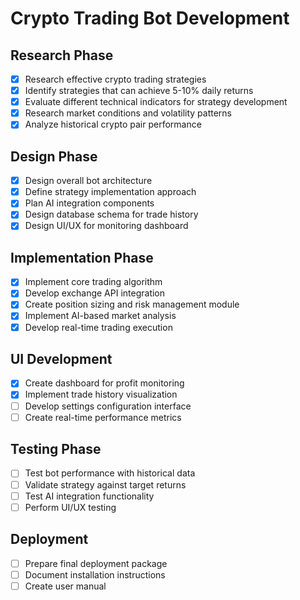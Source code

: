 # Crypto Trading Bot Development

## Research Phase
- [x] Research effective crypto trading strategies
- [x] Identify strategies that can achieve 5-10% daily returns
- [x] Evaluate different technical indicators for strategy development
- [x] Research market conditions and volatility patterns
- [x] Analyze historical crypto pair performance

## Design Phase
- [x] Design overall bot architecture
- [x] Define strategy implementation approach
- [x] Plan AI integration components
- [x] Design database schema for trade history
- [x] Design UI/UX for monitoring dashboard

## Implementation Phase
- [x] Implement core trading algorithm
- [x] Develop exchange API integration
- [x] Create position sizing and risk management module
- [x] Implement AI-based market analysis
- [x] Develop real-time trading execution

## UI Development
- [x] Create dashboard for profit monitoring
- [x] Implement trade history visualization
- [ ] Develop settings configuration interface
- [ ] Create real-time performance metrics

## Testing Phase
- [ ] Test bot performance with historical data
- [ ] Validate strategy against target returns
- [ ] Test AI integration functionality
- [ ] Perform UI/UX testing

## Deployment
- [ ] Prepare final deployment package
- [ ] Document installation instructions
- [ ] Create user manual
